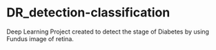 # DR_detection-classification
Deep Learning Project created to detect the stage of Diabetes by using Fundus image of retina. 

